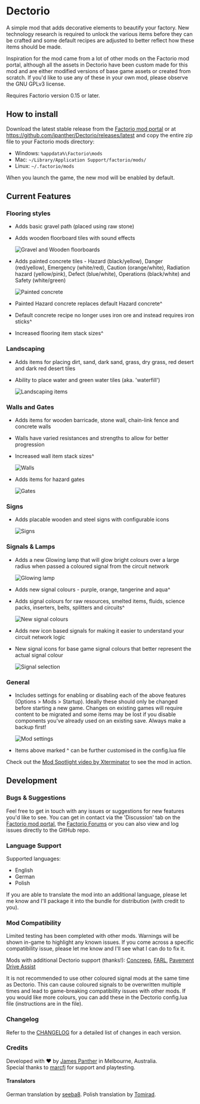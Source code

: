 # Dectorio

A simple mod that adds decorative elements to beautify your factory. New technology research is required to unlock the various items before they can be crafted and some default recipes are adjusted to better reflect how these items should be made.

Inspiration for the mod came from a lot of other mods on the Factorio mod portal, although all the assets in Dectorio have been custom made for this mod and are either modified versions of base game assets or created from scratch. If you'd like to use any of these in your own mod, please observe the GNU GPLv3 license.

Requires Factorio version 0.15 or later.

## How to install

Download the latest stable release from the [Factorio mod portal](https://mods.factorio.com/mods/PantherX/Dectorio) or at <https://github.com/jpanther/Dectorio/releases/latest> and copy the entire zip file to your Factorio mods directory:

* Windows: `%appdata%\Factorio\mods`
* Mac: `~/Library/Application Support/factorio/mods/`
* Linux: `~/.factorio/mods`

When you launch the game, the new mod will be enabled by default.

## Current Features

### Flooring styles

* Adds basic gravel path (placed using raw stone)
* Adds wooden floorboard tiles with sound effects

  ![Gravel and Wooden floorboards](https://cl.ly/253y1V0W362e/gravelwood.png)

* Adds painted concrete tiles - Hazard (black/yellow), Danger (red/yellow), Emergency (white/red), Caution (orange/white), Radiation hazard (yellow/pink), Defect (blue/white), Operations (black/white) and Safety (white/green)

  ![Painted concrete](https://cl.ly/2D04401r202w/paintconcrete.png)

* Painted Hazard concrete replaces default Hazard concrete^
* Default concrete recipe no longer uses iron ore and instead requires iron sticks^
* Increased flooring item stack sizes^

### Landscaping

* Adds items for placing dirt, sand, dark sand, grass, dry grass, red desert and dark red desert tiles
* Ability to place water and green water tiles (aka. 'waterfill')

  ![Landscaping items](https://cl.ly/171X1J1s1D24/landscapeitems.png)

### Walls and Gates

* Adds items for wooden barricade, stone wall, chain-link fence and concrete walls
* Walls have varied resistances and strengths to allow for better progression
* Increased wall item stack sizes^

  ![Walls](https://cl.ly/0N0p3y0D3m2k/4walls.png)

* Adds items for hazard gates

  ![Gates](https://cl.ly/042x3E3P0A0o/hazgate.png)

### Signs

* Adds placable wooden and steel signs with configurable icons

  ![Signs](https://cl.ly/2K0Q3V2Q062y/signs.png)

### Signals & Lamps

* Adds a new Glowing lamp that will glow bright colours over a large radius when passed a coloured signal from the circuit network

  ![Glowing lamp](https://cl.ly/2i0b1F383D2a/glow.png)

* Adds new signal colours - purple, orange, tangerine and aqua^
* Adds signal colours for raw resources, smelted items, fluids, science packs, inserters, belts, splitters and circuits^

  ![New signal colours](https://cl.ly/2R04150O0P0m/signals.png)

* Adds new icon based signals for making it easier to understand your circuit network logic
* New signal icons for base game signal colours that better represent the actual signal colour

  ![Signal selection](https://cl.ly/443j3p1R1712/signal-icons.png)

### General

* Includes settings for enabling or disabling each of the above features (Options > Mods > Startup). Ideally these should only be changed before starting a new game. Changes on existing games will require content to be migrated and some items may be lost if you disable components you've already used on an existing save. Always make a backup first!

  ![Mod settings](https://cl.ly/23261B1x1e38/modset.png)

* Items above marked ^ can be further customised in the config.lua file

Check out the [Mod Spotlight video by Xterminator](https://www.youtube.com/watch?v=4OOs8o0dnug) to see the mod in action.

## Development

### Bugs & Suggestions

Feel free to get in touch with any issues or suggestions for new features you'd like to see. You can get in contact via the 'Discussion' tab on the [Factorio mod portal](https://mods.factorio.com/mods/PantherX/Dectorio/discussion), the [Factorio Forums](https://forums.factorio.com/memberlist.php?mode=viewprofile&u=28042) or you can also view and log issues directly to the GitHub repo.

### Language Support

Supported languages:
* English
* German
* Polish

If you are able to translate the mod into an additional language, please let me know and I'll package it into the bundle for distribution (with credit to you).

### Mod Compatibility

Limited testing has been completed with other mods. Warnings will be shown in-game to highlight any known issues. If you come across a specific compatibility issue, please let me know and I'll see what I can do to fix it.

Mods with additional Dectorio support (thanks!): [Concreep](https://mods.factorio.com/mods/Mylon/Concreep), [FARL](https://mods.factorio.com/mods/Choumiko/FARL), [Pavement Drive Assist](https://mods.factorio.com/mods/Arcitos/PavementDriveAssist)

It is not recommended to use other coloured signal mods at the same time as Dectorio. This can cause coloured signals to be overwritten multiple times and lead to game-breaking compatibility issues with other mods. If you would like more colours, you can add these in the Dectorio config.lua file (instructions are in the file).

### Changelog

Refer to the [CHANGELOG](CHANGELOG.md) for a detailed list of changes in each version.

### Credits

Developed with ❤ by [James Panther](https://github.com/jpanther) in Melbourne, Australia.  
Special thanks to [marcfj](https://github.com/marcfj) for support and playtesting.

#### Translators

German translation by [seeba8](https://github.com/seeba8).
Polish translation by [Tomirad](https://github.com/Tomirad).